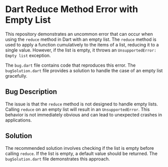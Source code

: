 # Dart Reduce Method Error with Empty List

This repository demonstrates an uncommon error that can occur when using the `reduce` method in Dart with an empty list. The `reduce` method is used to apply a function cumulatively to the items of a list, reducing it to a single value. However, if the list is empty, it throws an `UnsupportedError: Empty list` exception.

The `bug.dart` file contains code that reproduces this error. The `bugSolution.dart` file provides a solution to handle the case of an empty list gracefully.

## Bug Description

The issue is that the `reduce` method is not designed to handle empty lists.  Calling `reduce` on an empty list will result in an `UnsupportedError`. This behavior is not immediately obvious and can lead to unexpected crashes in applications.

## Solution

The recommended solution involves checking if the list is empty before calling `reduce`. If the list is empty, a default value should be returned.  The `bugSolution.dart` file demonstrates this approach.
